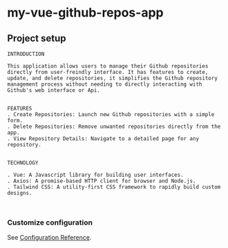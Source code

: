# my-vue-github-repos-app

## Project setup
```
INTRODUCTION

This application allows users to manage their Github repositories directly from user-freindly interface. It has features to create, update, and delete repositories, it simplifies the Github repository management process without needing to directly interacting with Github's web interface or Api.


FEATURES
. Create Repositories: Launch new Github repositories with a simple form.
. Delete Repositories: Remove unwanted repositories directly from the app.
. View Repository Details: Navigate to a detailed page for any repository.


TECHNOLOGY

. Vue: A Javascript library for building user interfaces.
. Axios: A promise-based HTTP client for browser and Node.js.
. Tailwind CSS: A utility-first CSS framework to rapidly build custom designs.



```

### Customize configuration
See [Configuration Reference](https://cli.vuejs.org/config/).
